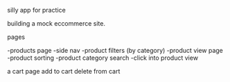 silly app for practice

building a mock eccommerce site.

pages

-products page
-side nav
-product filters (by category)
-product view page
-product sorting
-product category search
-click into product view

a cart page
add to cart
delete from cart
